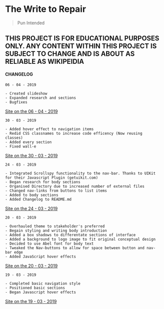 # The Write to Repair
> Pun Intended
## THIS PROJECT IS FOR EDUCATIONAL PURPOSES ONLY. ANY CONTENT WITHIN THIS PROJECT IS SUBJECT TO CHANGE AND IS ABOUT AS RELIABLE AS WIKIPEIDIA

#### CHANGELOG
```
06 - 04 - 2019

- Created slideshow
- Expanded research and sections
- Bugfixes
```
[Site on the 06 - 04 - 2019](http://s319er.ddns.net/rightToRepair6/index.html)

```
30 - 03 - 2019

- Added hover effect to navigation items
- Redid CSS classnames to increase code efficency (Now reusing classes)
- Added every section
- Fixed wall-e
```
[Site on the 30 - 03 - 2019](http://s319er.ddns.net/rightToRepair30/index.html)


```
24 - 03 - 2019

- Integrated Scrollspy functionality to the nav-bar. Thanks to UIKit for their Javascript Plugin (getuikit.com)
- Began research for body sections
- Organised Directory due to increased number of external files
- Changed nav-links from buttons to list items
- Added to body sections
- Added Changelog to README.md
```
[Site on the 24 - 03 - 2019](http://s319er.ddns.net/rightToRepair24/index.html)


```
20 - 03 - 2019

- Overhauled theme to stakeholder's preferred
- Begain styling and writing body introduction
- Added a box shadows to differentate sections of interface
- Added a background to logo image to fit original conceptual design
- Decided to use Abel font for body text
- Tweaked the Nav-buttons to allow for space between button and nav-bar edge
- Added JavaScript hover effects
```
[Site on the 20 - 03 - 2019](http://s319er.ddns.net/rightToRepair20/index.html)


```
19 - 03 - 2019

- Completed basic navigation style
- Positioned basic sections
- Began Javascript hover effects
```
[Site on the 19 - 03 - 2019](http://s319er.ddns.net/rightToRepair19/index.html)

